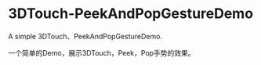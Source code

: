 # 3DTouch-PeekAndPopGestureDemo
A simple 3DTouch、PeekAndPopGestureDemo.

一个简单的Demo，展示3DTouch，Peek，Pop手势的效果。
